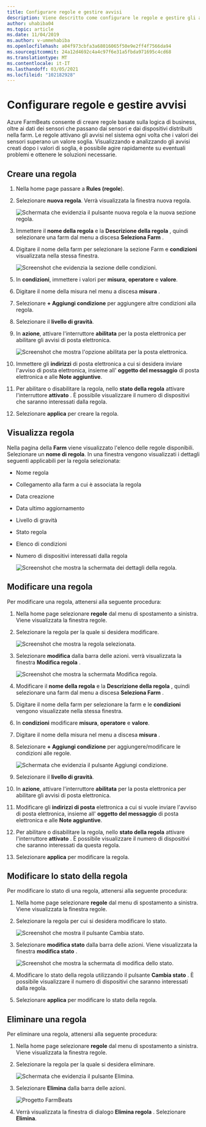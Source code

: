 ```yaml
---
title: Configurare regole e gestire avvisi
description: Viene descritto come configurare le regole e gestire gli avvisi in FarmBeats
author: uhabiba04
ms.topic: article
ms.date: 11/04/2019
ms.author: v-ummehabiba
ms.openlocfilehash: a04f973cbfa3a68016065f50e9e2ff4f7566da94
ms.sourcegitcommit: 24a12d4692c4a4c97f6e31a5fbda971695c4cd68
ms.translationtype: MT
ms.contentlocale: it-IT
ms.lasthandoff: 03/05/2021
ms.locfileid: "102182928"
---
```

# <a name="configure-rules-and-manage-alerts"></a>Configurare regole e gestire avvisi

Azure FarmBeats consente di creare regole basate sulla logica di business, oltre ai dati dei sensori che passano dai sensori e dai dispositivi distribuiti nella farm. Le regole attivano gli avvisi nel sistema ogni volta che i valori dei sensori superano un valore soglia. Visualizzando e analizzando gli avvisi creati dopo i valori di soglia, è possibile agire rapidamente su eventuali problemi e ottenere le soluzioni necessarie.

## <a name="create-rule"></a>Creare una regola

1. Nella home page passare a **Rules (regole**).
2. Selezionare **nuova regola**. Verrà visualizzata la finestra nuova regola.

    ![Schermata che evidenzia il pulsante nuova regola e la nuova sezione regola.](./media/configure-rules-and-alerts-in-azure-farmbeats/new-rule-1.png)

3. Immettere il **nome della regola** e la **Descrizione della regola** , quindi selezionare una farm dal menu a discesa **Seleziona Farm** .
4. Digitare il nome della farm per selezionare la sezione Farm e **condizioni** visualizzata nella stessa finestra.  

    ![Screenshot che evidenzia la sezione delle condizioni.](./media/configure-rules-and-alerts-in-azure-farmbeats/new-rule-condition-1.png)

5. In **condizioni**, immettere i valori per **misura**, **operatore** e **valore**.
6. Digitare il nome della misura nel menu a discesa **misura** .
7. Selezionare **+ Aggiungi condizione** per aggiungere altre condizioni alla regola.
8. Selezionare il **livello di gravità**.
9. In **azione**, attivare l'interruttore **abilitata** per la posta elettronica per abilitare gli avvisi di posta elettronica.

    ![Screenshot che mostra l'opzione abilitata per la posta elettronica.](./media/configure-rules-and-alerts-in-azure-farmbeats/new-rule-email-1.png)

10. Immettere gli **indirizzi** di posta elettronica a cui si desidera inviare l'avviso di posta elettronica, insieme all' **oggetto del messaggio** di posta elettronica e alle **Note aggiuntive**.  
11. Per abilitare o disabilitare la regola, nello **stato della regola** attivare l'interruttore **attivato** .
    È possibile visualizzare il numero di dispositivi che saranno interessati dalla regola.
12. Selezionare **applica** per creare la regola.

## <a name="view-rule"></a>Visualizza regola

Nella pagina della **Farm** viene visualizzato l'elenco delle regole disponibili. Selezionare un **nome di regola**. In una finestra vengono visualizzati i dettagli seguenti applicabili per la regola selezionata:
 - Nome regola
 - Collegamento alla farm a cui è associata la regola
 - Data creazione
 - Data ultimo aggiornamento
 - Livello di gravità
 - Stato regola
 - Elenco di condizioni  
 - Numero di dispositivi interessati dalla regola

    ![Screenshot che mostra la schermata dei dettagli della regola.](./media/configure-rules-and-alerts-in-azure-farmbeats/view-rule-1.png)

## <a name="edit-rule"></a>Modificare una regola

Per modificare una regola, attenersi alla seguente procedura:

1. Nella home page selezionare **regole** dal menu di spostamento a sinistra.
   Viene visualizzata la finestra regole.
2. Selezionare la regola per la quale si desidera modificare.

    ![Screenshot che mostra la regola selezionata.](./media/configure-rules-and-alerts-in-azure-farmbeats/edit-rule-action-bar-1.png)

3. Selezionare **modifica** dalla barra delle azioni. verrà visualizzata la finestra **Modifica regola** .

    ![Screenshot che mostra la schermata Modifica regola.](./media/configure-rules-and-alerts-in-azure-farmbeats/edit-rule-one-1.png)

4. Modificare il **nome della regola** e la **Descrizione della regola** , quindi selezionare una farm dal menu a discesa **Seleziona Farm** .
5. Digitare il nome della farm per selezionare la farm e le **condizioni** vengono visualizzate nella stessa finestra.  
6. In **condizioni** modificare **misura**, **operatore** e **valore**.
7. Digitare il nome della misura nel menu a discesa **misura** .
8. Selezionare **+ Aggiungi condizione** per aggiungere/modificare le condizioni alle regole.

    ![Schermata che evidenzia il pulsante Aggiungi condizione.](./media/configure-rules-and-alerts-in-azure-farmbeats/edit-rule-two-1.png)

9.  Selezionare il **livello di gravità**.  
10. In **azione**, attivare l'interruttore **abilitata** per la posta elettronica per abilitare gli avvisi di posta elettronica.
11. Modificare gli **indirizzi di posta** elettronica a cui si vuole inviare l'avviso di posta elettronica, insieme all' **oggetto del messaggio** di posta elettronica e alle **Note aggiuntive**.  
12. Per abilitare o disabilitare la regola, nello **stato della regola** attivare l'interruttore **attivato** .
È possibile visualizzare il numero di dispositivi che saranno interessati da questa regola.
13. Selezionare **applica** per modificare la regola.

## <a name="change-rule-status"></a>Modificare lo stato della regola

Per modificare lo stato di una regola, attenersi alla seguente procedura:

1. Nella home page selezionare **regole** dal menu di spostamento a sinistra. Viene visualizzata la finestra regole.
2. Selezionare la regola per cui si desidera modificare lo stato.

    ![Screenshot che mostra il pulsante Cambia stato.](./media/configure-rules-and-alerts-in-azure-farmbeats/change-status-rule-action-bar-1.png)

3. Selezionare **modifica stato** dalla barra delle azioni. Viene visualizzata la finestra **modifica stato** .

    ![Screenshot che mostra la schermata di modifica dello stato.](./media/configure-rules-and-alerts-in-azure-farmbeats/rule-change-status-1.png)

3. Modificare lo stato della regola utilizzando il pulsante **Cambia stato** .
   È possibile visualizzare il numero di dispositivi che saranno interessati dalla regola.
4. Selezionare **applica** per modificare lo stato della regola.

## <a name="delete-rule"></a>Eliminare una regola

Per eliminare una regola, attenersi alla seguente procedura:

1. Nella home page selezionare **regole** dal menu di spostamento a sinistra. Viene visualizzata la finestra regole.
2. Selezionare la regola per la quale si desidera eliminare.

    ![Schermata che evidenzia il pulsante Elimina.](./media/configure-rules-and-alerts-in-azure-farmbeats/delete-rule-action-bar-1.png)

3. Selezionare **Elimina** dalla barra delle azioni.

    ![Progetto FarmBeats](./media/configure-rules-and-alerts-in-azure-farmbeats/delete-rule-1.png)

4. Verrà visualizzata la finestra di dialogo **Elimina regola** . Selezionare **Elimina**.
